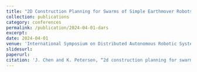 ```yaml
---
title: "2D Construction Planning for Swarms of Simple Earthmover Robots"
collection: publications
category: conferences
permalink: /publication/2024-04-01-dars
excerpt: 
date: 2024-04-01
venue: 'International Symposium on Distributed Autonomous Robotic Systems (DARS)'
slidesurl: 
paperurl: 
citation: 'J. Chen and K. Petersen, “2d construction planning for swarms of simple earthmover robots,” in The International Symposium on Distributed Autonomous Robotic Systems (DARS). Springer, 2024.'
---
```

